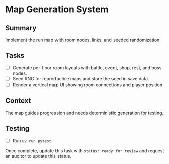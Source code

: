 # Map Generation System

## Summary
Implement the run map with room nodes, links, and seeded randomization.

## Tasks
- [ ] Generate per-floor room layouts with battle, event, shop, rest, and boss nodes.
- [ ] Seed RNG for reproducible maps and store the seed in save data.
- [ ] Render a vertical map UI showing room connections and player position.

## Context
The map guides progression and needs deterministic generation for testing.

## Testing
- [ ] Run `uv run pytest`.

Once complete, update this task with `status: ready for review` and request an auditor to update this status.
